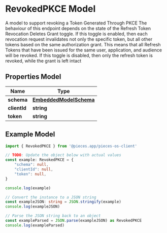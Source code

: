 
# RevokedPKCE Model

A model to support revoking a Token Generated Through PKCE  The behaviour of this endpoint depends on the state of the Refresh Token Revocation Deletes Grant toggle.  If this toggle is enabled, then each revocation request invalidates not only the specific token, but all other tokens based on the same authorization grant.  This means that all Refresh Tokens that have been issued for the same user, application, and audience will be revoked. If this toggle is disabled, then only the refresh token is revoked, while the grant is left intact

## Properties Model

Name | Type
------------ | -------------
**schema** | [**EmbeddedModelSchema**](EmbeddedModelSchema)
**clientId** | **string**
**token** | **string**

## Example Model

```typescript
import { RevokedPKCE } from '@pieces.app/pieces-os-client'

// TODO: Update the object below with actual values
const example: RevokedPKCE = {
    "schema": null,
    "clientId": null,
    "token": null,
}

console.log(example)

// Convert the instance to a JSON string
const exampleJSON: string = JSON.stringify(example)
console.log(exampleJSON)

// Parse the JSON string back to an object
const exampleParsed = JSON.parse(exampleJSON) as RevokedPKCE
console.log(exampleParsed)
```


